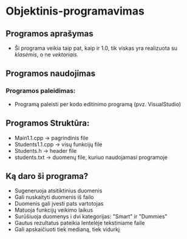 # Objektinis-programavimas
## Programos aprašymas
* Ši programa veikia taip pat, kaip ir 1.0, tik viskas yra realizuota su _klasėmis_, o ne _vektoriais_.
## Programos naudojimas
### Programos paleidimas:
* Programą paleisti per kodo editinimo programą (pvz. VisualStudio)
## Programos Struktūra:
* Main1.1.cpp -> pagrindinis file
* Students1.1.cpp -> visų funkcijų file
* Students.h -> header file
* students.txt -> duomenų file, kuriuo naudojamasi programoje
## Ką daro ši programa?
* Sugeneruoja atsitiktinius duomenis
* Gali nuskaityti duomenis iš failo
* Duomenis gali įvesti pats vartotojas
* Matuoja funkcijų veikimo laikus
* Surūšiuoja duomenys i dvi kategorijas: "Smart" ir "Dummies"
* Gautus rezultatus pateikia lentelėje tekstiniame faile
* Gali apskaičiuoti tiek medianą, tiek vidurkį
